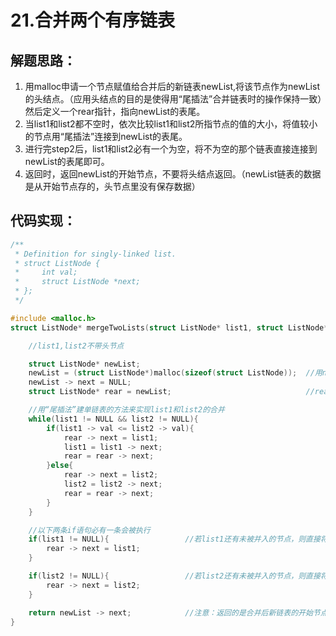 # 21.合并两个有序链表

## 解题思路：
1. 用malloc申请一个节点赋值给合并后的新链表newList,将该节点作为newList的头结点。（应用头结点的目的是使得用“尾插法”合并链表时的操作保持一致）然后定义一个rear指针，指向newList的表尾。
2. 当list1和list2都不空时，依次比较list1和list2所指节点的值的大小，将值较小的节点用“尾插法”连接到newList的表尾。
3. 进行完step2后，list1和list2必有一个为空，将不为空的那个链表直接连接到newList的表尾即可。
4. 返回时，返回newList的开始节点，不要将头结点返回。（newList链表的数据是从开始节点存的，头节点里没有保存数据）



## 代码实现：
```C
/**
 * Definition for singly-linked list.
 * struct ListNode {
 *     int val;
 *     struct ListNode *next;
 * };
 */

#include <malloc.h>
struct ListNode* mergeTwoLists(struct ListNode* list1, struct ListNode* list2){  

    //list1,list2不带头节点

    struct ListNode* newList;                          
    newList = (struct ListNode*)malloc(sizeof(struct ListNode));  //用newList指向合并后新的链表的头节点
    newList -> next = NULL;
    struct ListNode* rear = newList;							  //rear为指向新链表的表尾指针

    //用“尾插法”建单链表的方法来实现list1和list2的合并
    while(list1 != NULL && list2 != NULL){
        if(list1 -> val <= list2 -> val){
            rear -> next = list1;
            list1 = list1 -> next;
            rear = rear -> next;
        }else{
            rear -> next = list2;
            list2 = list2 -> next;
            rear = rear -> next;
        }
    }

    //以下两条if语句必有一条会被执行
    if(list1 != NULL){                 //若list1还有未被并入的节点，则直接将其连接到新链表的表尾即可
        rear -> next = list1;
    }

    if(list2 != NULL){                 //若list2还有未被并入的节点，则直接将其连接到新链表的表尾即可
        rear -> next = list2;
    }

    return newList -> next;            //注意：返回的是合并后新链表的开始节点
}
```
